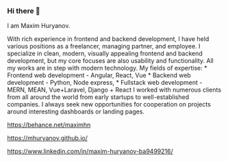 ### Hi there 👋

I am Maxim Huryanov.

With rich experience in frontend and backend development, I have held various positions as a freelancer, managing partner, and employee. I specialize in clean, modern, visually appealing frontend and backend development, but my core focuses are also usability and functionality. All my works are in step with modern technology. My fields of expertise: * Frontend web development - Angular, React, Vue * Backend web development - Python, Node express, * Fullstack web development - MERN, MEAN, Vue+Laravel, Django + React I worked with numerous clients from all around the world from early startups to well-established companies. I always seek new opportunities for cooperation on projects around interesting dashboards or landing pages.

https://behance.net/maximhn

https://mhuryanov.github.io/

https://www.linkedin.com/in/maxim-huryanov-ba9499216/
